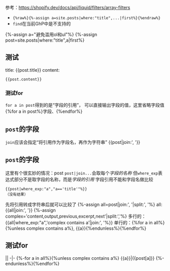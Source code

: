 参考：https://shopify.dev/docs/api/liquid/filters/array-filters
- `{%raw%}{%-assign a=site.posts|where:"title",...|first%}{%endraw%}`
- `find`在当前GhP中是不支持的

{%-assign a="避免滥用ol和ul"%}
{%-assign post=site.posts|where:"title",a|first%}

## 测试
title: {{post.title}}
content:
```
{{post.content}}
```

### 测试for
`for a in post`得到的是“字段的引用”，
可以直接输出字段的值，这里省略字段值
{%for a in post%}字段、{%endfor%}

## `post`的字段
`join`应该会指定“将引用作为字段名，再作为字符串”
{{post|join:', '}}

## `post`的字段
这里有个很玄妙的情况：post
`post|join...`会取每个*字段的名称*
但`where_exp`表达式部分不是取字段的名称，而是*字段的引用*
字段引用不能和字段名做比较
```
{{post|where_exp:"a","a=='title'"%}}
（没有结果）
```
先将引用转成字符串后就可以比较了
{%-assign all=post|join:', '|split:', '%}
all: {{all|join:', '}}
{%-assign complex='content,output,previous,excerpt,next'|split:','%}
多行的：{{all|where_exp:"a",'complex contains a'|join:', '%}}
单行的：{%for a in all%}{%unless complex contains a%}, {{a}}{%endunless%}{%endfor%}

## 测试for
||
-|-
{%-for a in all%}{%unless complex contains a%}
{{a}}|{{post[a]}}
{%-endunless%}{%endfor%}
